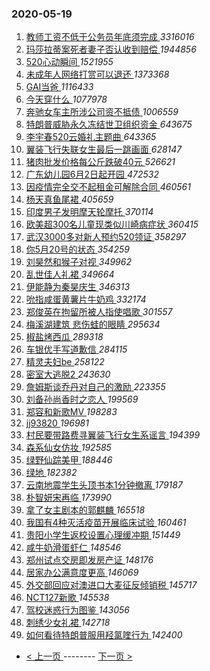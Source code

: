 ### 2020-05-19 
1. [ 教师工资不低于公务员年底须完成 ](https://s.weibo.com/weibo?q=%23%E6%95%99%E5%B8%88%E5%B7%A5%E8%B5%84%E4%B8%8D%E4%BD%8E%E4%BA%8E%E5%85%AC%E5%8A%A1%E5%91%98%E5%B9%B4%E5%BA%95%E9%A1%BB%E5%AE%8C%E6%88%90%23&Refer=top) *3316016*
1. [ 玛莎拉蒂案死者妻子否认收到赔偿 ](https://s.weibo.com/weibo?q=%23%E7%8E%9B%E8%8E%8E%E6%8B%89%E8%92%82%E6%A1%88%E6%AD%BB%E8%80%85%E5%A6%BB%E5%AD%90%E5%90%A6%E8%AE%A4%E6%94%B6%E5%88%B0%E8%B5%94%E5%81%BF%23&Refer=top) *1944856*
1. [ 520心动瞬间 ](https://s.weibo.com/weibo?q=520%E5%BF%83%E5%8A%A8%E7%9E%AC%E9%97%B4&Refer=top) *1521955*
1. [ 未成年人网络打赏可以退还 ](https://s.weibo.com/weibo?q=%23%E6%9C%AA%E6%88%90%E5%B9%B4%E4%BA%BA%E7%BD%91%E7%BB%9C%E6%89%93%E8%B5%8F%E5%8F%AF%E4%BB%A5%E9%80%80%E8%BF%98%23&Refer=top) *1373368*
1. [ GAI当爸 ](https://s.weibo.com/weibo?q=%23GAI%E5%BD%93%E7%88%B8%23&Refer=top) *1116433*
1. [ 今天穿什么 ](https://s.weibo.com/weibo?q=%23%E4%BB%8A%E5%A4%A9%E7%A9%BF%E4%BB%80%E4%B9%88%23&Refer=top) *1077978*
1. [ 奔驰女车主所涉公司资不抵债 ](https://s.weibo.com/weibo?q=%23%E5%A5%94%E9%A9%B0%E5%A5%B3%E8%BD%A6%E4%B8%BB%E6%89%80%E6%B6%89%E5%85%AC%E5%8F%B8%E8%B5%84%E4%B8%8D%E6%8A%B5%E5%80%BA%23&Refer=top) *1006559*
1. [ 特朗普威胁永久冻结世卫组织资金 ](https://s.weibo.com/weibo?q=%23%E7%89%B9%E6%9C%97%E6%99%AE%E5%A8%81%E8%83%81%E6%B0%B8%E4%B9%85%E5%86%BB%E7%BB%93%E4%B8%96%E5%8D%AB%E7%BB%84%E7%BB%87%E8%B5%84%E9%87%91%23&Refer=top) *643675*
1. [ 李宇春520云婚礼主题曲 ](https://s.weibo.com/weibo?q=%23%E6%9D%8E%E5%AE%87%E6%98%A5520%E4%BA%91%E5%A9%9A%E7%A4%BC%E4%B8%BB%E9%A2%98%E6%9B%B2%23&Refer=top) *643365*
1. [ 翼装飞行失联女生最后一跳画面 ](https://s.weibo.com/weibo?q=%23%E7%BF%BC%E8%A3%85%E9%A3%9E%E8%A1%8C%E5%A4%B1%E8%81%94%E5%A5%B3%E7%94%9F%E6%9C%80%E5%90%8E%E4%B8%80%E8%B7%B3%E7%94%BB%E9%9D%A2%23&Refer=top) *628147*
1. [ 猪肉批发价格每公斤跌破40元 ](https://s.weibo.com/weibo?q=%E7%8C%AA%E8%82%89%E6%89%B9%E5%8F%91%E4%BB%B7%E6%A0%BC%E6%AF%8F%E5%85%AC%E6%96%A4%E8%B7%8C%E7%A0%B440%E5%85%83&Refer=top) *526621*
1. [ 广东幼儿园6月2日起开园 ](https://s.weibo.com/weibo?q=%23%E5%B9%BF%E4%B8%9C%E5%B9%BC%E5%84%BF%E5%9B%AD6%E6%9C%882%E6%97%A5%E8%B5%B7%E5%BC%80%E5%9B%AD%23&Refer=top) *472532*
1. [ 因疫情完全交不起租金可解除合同 ](https://s.weibo.com/weibo?q=%E5%9B%A0%E7%96%AB%E6%83%85%E5%AE%8C%E5%85%A8%E4%BA%A4%E4%B8%8D%E8%B5%B7%E7%A7%9F%E9%87%91%E5%8F%AF%E8%A7%A3%E9%99%A4%E5%90%88%E5%90%8C&Refer=top) *460561*
1. [ 杨天真鱼尾裙 ](https://s.weibo.com/weibo?q=%23%E6%9D%A8%E5%A4%A9%E7%9C%9F%E9%B1%BC%E5%B0%BE%E8%A3%99%23&Refer=top) *405659*
1. [ 印度男子发明摩天轮摩托 ](https://s.weibo.com/weibo?q=%23%E5%8D%B0%E5%BA%A6%E7%94%B7%E5%AD%90%E5%8F%91%E6%98%8E%E6%91%A9%E5%A4%A9%E8%BD%AE%E6%91%A9%E6%89%98%23&Refer=top) *370114*
1. [ 欧美超300名儿童现类似川崎病症状 ](https://s.weibo.com/weibo?q=%E6%AC%A7%E7%BE%8E%E8%B6%85300%E5%90%8D%E5%84%BF%E7%AB%A5%E7%8E%B0%E7%B1%BB%E4%BC%BC%E5%B7%9D%E5%B4%8E%E7%97%85%E7%97%87%E7%8A%B6&Refer=top) *360415*
1. [ 武汉3000多对新人预约520领证 ](https://s.weibo.com/weibo?q=%23%E6%AD%A6%E6%B1%893000%E5%A4%9A%E5%AF%B9%E6%96%B0%E4%BA%BA%E9%A2%84%E7%BA%A6520%E9%A2%86%E8%AF%81%23&Refer=top) *358297*
1. [ 你5月20号的状态 ](https://s.weibo.com/weibo?q=%23%E4%BD%A05%E6%9C%8820%E5%8F%B7%E7%9A%84%E7%8A%B6%E6%80%81%23&Refer=top) *354259*
1. [ 刘昊然和猴子对视 ](https://s.weibo.com/weibo?q=%23%E5%88%98%E6%98%8A%E7%84%B6%E5%92%8C%E7%8C%B4%E5%AD%90%E5%AF%B9%E8%A7%86%23&Refer=top) *349962*
1. [ 乱世佳人礼裙 ](https://s.weibo.com/weibo?q=%23%E4%B9%B1%E4%B8%96%E4%BD%B3%E4%BA%BA%E7%A4%BC%E8%A3%99%23&Refer=top) *349664*
1. [ 伊能静为秦昊庆生 ](https://s.weibo.com/weibo?q=%23%E4%BC%8A%E8%83%BD%E9%9D%99%E4%B8%BA%E7%A7%A6%E6%98%8A%E5%BA%86%E7%94%9F%23&Refer=top) *346313*
1. [ 吮指咸蛋黄薯片牛奶鸡 ](https://s.weibo.com/weibo?q=%23%E5%90%AE%E6%8C%87%E5%92%B8%E8%9B%8B%E9%BB%84%E8%96%AF%E7%89%87%E7%89%9B%E5%A5%B6%E9%B8%A1%23&Refer=top) *332174*
1. [ 郑俊英在拘留所被人指使唱歌 ](https://s.weibo.com/weibo?q=%23%E9%83%91%E4%BF%8A%E8%8B%B1%E5%9C%A8%E6%8B%98%E7%95%99%E6%89%80%E8%A2%AB%E4%BA%BA%E6%8C%87%E4%BD%BF%E5%94%B1%E6%AD%8C%23&Refer=top) *301557*
1. [ 梅溪湖建筑 悲伤蛙的眼睛 ](https://s.weibo.com/weibo?q=%E6%A2%85%E6%BA%AA%E6%B9%96%E5%BB%BA%E7%AD%91%20%E6%82%B2%E4%BC%A4%E8%9B%99%E7%9A%84%E7%9C%BC%E7%9D%9B&Refer=top) *295634*
1. [ 椒盐烤西瓜 ](https://s.weibo.com/weibo?q=%23%E6%A4%92%E7%9B%90%E7%83%A4%E8%A5%BF%E7%93%9C%23&Refer=top) *289318*
1. [ 车银优手写道歉信 ](https://s.weibo.com/weibo?q=%23%E8%BD%A6%E9%93%B6%E4%BC%98%E6%89%8B%E5%86%99%E9%81%93%E6%AD%89%E4%BF%A1%23&Refer=top) *284115*
1. [ 精灵夫妇be ](https://s.weibo.com/weibo?q=%23%E7%B2%BE%E7%81%B5%E5%A4%AB%E5%A6%87be%23&Refer=top) *258122*
1. [ 密室大逃脱2 ](https://s.weibo.com/weibo?q=%23%E5%AF%86%E5%AE%A4%E5%A4%A7%E9%80%83%E8%84%B12%23&Refer=top) *243630*
1. [ 詹姆斯谈乔丹对自己的激励 ](https://s.weibo.com/weibo?q=%23%E8%A9%B9%E5%A7%86%E6%96%AF%E8%B0%88%E4%B9%94%E4%B8%B9%E5%AF%B9%E8%87%AA%E5%B7%B1%E7%9A%84%E6%BF%80%E5%8A%B1%23&Refer=top) *223355*
1. [ 刘备孙尚香时之恋人 ](https://s.weibo.com/weibo?q=%23%E5%88%98%E5%A4%87%E5%AD%99%E5%B0%9A%E9%A6%99%E6%97%B6%E4%B9%8B%E6%81%8B%E4%BA%BA%23&Refer=top) *199569*
1. [ 郑容和新歌MV ](https://s.weibo.com/weibo?q=%23%E9%83%91%E5%AE%B9%E5%92%8C%E6%96%B0%E6%AD%8CMV%23&Refer=top) *198283*
1. [ jj93820 ](https://s.weibo.com/weibo?q=%23jj93820%23&Refer=top) *196981*
1. [ 村民要带路费寻翼装飞行女生系谣言 ](https://s.weibo.com/weibo?q=%E6%9D%91%E6%B0%91%E8%A6%81%E5%B8%A6%E8%B7%AF%E8%B4%B9%E5%AF%BB%E7%BF%BC%E8%A3%85%E9%A3%9E%E8%A1%8C%E5%A5%B3%E7%94%9F%E7%B3%BB%E8%B0%A3%E8%A8%80&Refer=top) *194399*
1. [ 森系仙女仿妆 ](https://s.weibo.com/weibo?q=%23%E6%A3%AE%E7%B3%BB%E4%BB%99%E5%A5%B3%E4%BB%BF%E5%A6%86%23&Refer=top) *192585*
1. [ 绿野仙踪美甲 ](https://s.weibo.com/weibo?q=%23%E7%BB%BF%E9%87%8E%E4%BB%99%E8%B8%AA%E7%BE%8E%E7%94%B2%23&Refer=top) *188446*
1. [ 绿地 ](https://s.weibo.com/weibo?q=%E7%BB%BF%E5%9C%B0&Refer=top) *182382*
1. [ 云南地震学生头顶书本1分钟撤离 ](https://s.weibo.com/weibo?q=%23%E4%BA%91%E5%8D%97%E5%9C%B0%E9%9C%87%E5%AD%A6%E7%94%9F%E5%A4%B4%E9%A1%B6%E4%B9%A6%E6%9C%AC1%E5%88%86%E9%92%9F%E6%92%A4%E7%A6%BB%23&Refer=top) *179187*
1. [ 朴智妍宋再临 ](https://s.weibo.com/weibo?q=%E6%9C%B4%E6%99%BA%E5%A6%8D%E5%AE%8B%E5%86%8D%E4%B8%B4&Refer=top) *173990*
1. [ 拿了女主剧本的郭麒麟 ](https://s.weibo.com/weibo?q=%23%E6%8B%BF%E4%BA%86%E5%A5%B3%E4%B8%BB%E5%89%A7%E6%9C%AC%E7%9A%84%E9%83%AD%E9%BA%92%E9%BA%9F%23&Refer=top) *165518*
1. [ 我国有4种灭活疫苗开展临床试验 ](https://s.weibo.com/weibo?q=%E6%88%91%E5%9B%BD%E6%9C%894%E7%A7%8D%E7%81%AD%E6%B4%BB%E7%96%AB%E8%8B%97%E5%BC%80%E5%B1%95%E4%B8%B4%E5%BA%8A%E8%AF%95%E9%AA%8C&Refer=top) *160461*
1. [ 贵阳小学生返校设置心理缓冲期 ](https://s.weibo.com/weibo?q=%E8%B4%B5%E9%98%B3%E5%B0%8F%E5%AD%A6%E7%94%9F%E8%BF%94%E6%A0%A1%E8%AE%BE%E7%BD%AE%E5%BF%83%E7%90%86%E7%BC%93%E5%86%B2%E6%9C%9F&Refer=top) *151449*
1. [ 咸牛奶滑蛋虾仁 ](https://s.weibo.com/weibo?q=%23%E5%92%B8%E7%89%9B%E5%A5%B6%E6%BB%91%E8%9B%8B%E8%99%BE%E4%BB%81%23&Refer=top) *148546*
1. [ 郑州试点交房即发房产证 ](https://s.weibo.com/weibo?q=%E9%83%91%E5%B7%9E%E8%AF%95%E7%82%B9%E4%BA%A4%E6%88%BF%E5%8D%B3%E5%8F%91%E6%88%BF%E4%BA%A7%E8%AF%81&Refer=top) *148176*
1. [ 居家办公满意度更高 ](https://s.weibo.com/weibo?q=%E5%B1%85%E5%AE%B6%E5%8A%9E%E5%85%AC%E6%BB%A1%E6%84%8F%E5%BA%A6%E6%9B%B4%E9%AB%98&Refer=top) *146069*
1. [ 外交部回应对澳进口大麦征反倾销税 ](https://s.weibo.com/weibo?q=%E5%A4%96%E4%BA%A4%E9%83%A8%E5%9B%9E%E5%BA%94%E5%AF%B9%E6%BE%B3%E8%BF%9B%E5%8F%A3%E5%A4%A7%E9%BA%A6%E5%BE%81%E5%8F%8D%E5%80%BE%E9%94%80%E7%A8%8E&Refer=top) *145717*
1. [ NCT127新歌 ](https://s.weibo.com/weibo?q=NCT127%E6%96%B0%E6%AD%8C&Refer=top) *145538*
1. [ 驾校迷惑行为图鉴 ](https://s.weibo.com/weibo?q=%E9%A9%BE%E6%A0%A1%E8%BF%B7%E6%83%91%E8%A1%8C%E4%B8%BA%E5%9B%BE%E9%89%B4&Refer=top) *143056*
1. [ 刺绣少女礼裙 ](https://s.weibo.com/weibo?q=%23%E5%88%BA%E7%BB%A3%E5%B0%91%E5%A5%B3%E7%A4%BC%E8%A3%99%23&Refer=top) *142718*
1. [ 如何看待特朗普服用羟氯喹行为 ](https://s.weibo.com/weibo?q=%23%E5%A6%82%E4%BD%95%E7%9C%8B%E5%BE%85%E7%89%B9%E6%9C%97%E6%99%AE%E6%9C%8D%E7%94%A8%E7%BE%9F%E6%B0%AF%E5%96%B9%E8%A1%8C%E4%B8%BA%23&Refer=top) *142400* 

- [ < 上一页 ](https://github.com/able8/weibo-hot-record/blob/master/2020-05-18.md) -------- [ 下一页 > ](https://github.com/able8/weibo-hot-record/blob/master/2020-05-20.md)